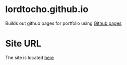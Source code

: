 # lordtocho.github.io
Builds out github pages for portfolio using [Github pages](https://docs.github.com/en/pages)

# Site URL
The site is located [here](https://lordtocho.github.io/)